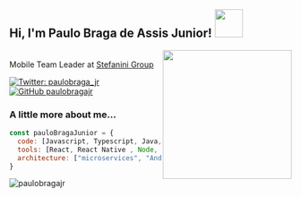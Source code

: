 <h2> Hi, I'm Paulo Braga de Assis Junior! <img src="https://media.giphy.com/media/llarwdtFqG63IlqUR1/giphy.gif" width="50"></h2>
<img align='right' src="https://media.giphy.com/media/ZVik7pBtu9dNS/giphy.gif" width="230">
<p>

</br>Mobile Team Leader at <a href="https://stefanini.com/pt-br">Stefanini Group</a>
</em></p>

[![Twitter: paulobraga_jr](https://img.shields.io/twitter/follow/paulobraga_jr?style=social)](https://twitter.com/paulobraga_jr)
[![GitHub paulobragajr](https://img.shields.io/github/followers/paulobragajr?label=follow&style=social)](https://github.com/paulobragajr)

### A little more about me...  

```javascript
const pauloBragaJunior = {
  code: [Javascript, Typescript, Java, Kotlin, Swift, HTML, CSS],
  tools: [React, React Native , Node, Angular , Spring],
  architecture: ["microservices", "Android", "IOS"],
}
```

<p><img align="left" src="https://github-readme-stats.vercel.app/api/top-langs?username=paulobragajr&show_icons=true&locale=en&layout=compact" alt="paulobragajr" /></p>
